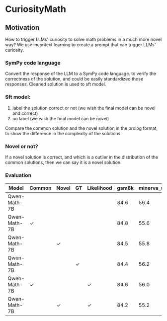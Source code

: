 # CuriosityMath

## Motivation
How to trigger LLMs' curiosity to solve math problems in a much more novel way? We use incontext learning to create a prompt that can trigger LLMs' curiosity. 

### SymPy code language
Convert the response of the LLM to a SymPy code language. to verify the correctness of the solution, and could be easily standardized those responses.
Cleaned solution is used to sft model.

### Sft model:
1. label the solution correct or not (we wish the final model can be novel and correct)
2. no label (we wish the final model can be novel)

Compare the common solution and the novel solution in the prolog format, to show the difference in the complexity of the solutions.

### Novel or not?
If a novel solution is correct, and which is a outlier in the distribution of the common solutions, then we can say it is a novel solution.

### Evaluation

| Model | Common | Novel | GT | Likelihood | gsm8k | minerva_math | svamp | asdiv | mawps | tabmwp | mathqa | mmlu_stem | sat_math | avg  |
|-------|---------|--------|-----|------------|-------|--------------|-------|-------|-------|--------|--------|-----------|----------|------|
| Qwen-Math-7B | | | | | 84.6 | 56.4 | 87.4 | 91.2 | 95.9 | 65.9 | 36.4 | 69.0 | 93.8 | 75.6 |
| Qwen-Math-7B | ✓ | | | | 84.8 | 55.6 | 87.5 | 91.4 | 95.9 | 65.9 | 32.2 | 68.8 | 93.8 | 75.1 |
| Qwen-Math-7B | | ✓ | | | 84.5 | 55.8 | 87.6 | 91.3 | 95.9 | 65.7 | 29.2 | 68.9 | 93.8 | 74.7 |
| Qwen-Math-7B | | | ✓ | | 84.4 | 56.2 | 87.7 | 91.4 | 95.9 | 65.9 | 26.6 | 68.8 | 93.8 | 74.5 |
| Qwen-Math-7B | ✓ | | | ✓ | 84.6 | 56.0 | 87.5 | 91.4 | 95.8 | 65.9 | 28.7 | 68.8 | 93.8 | 74.7 |
| Qwen-Math-7B | | ✓ | | ✓ | 84.2 | 55.2 | 87.4 | 91.2 | 95.9 | 66.0 | 33.8 | 68.9 | 93.8 | 75.2 |